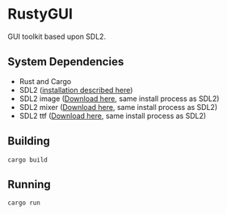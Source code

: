 # RustyGUI
GUI toolkit based upon SDL2.

## System Dependencies
* Rust and Cargo
* SDL2 ([installation described here](https://github.com/Rust-SDL2/rust-sdl2/blob/master/README.md#sdl20-development-libraries))
* SDL2 image ([Download here](https://www.libsdl.org/projects/SDL_image/), same install process as SDL2)
* SDL2 mixer ([Download here](https://www.libsdl.org/projects/SDL_mixer/), same install process as SDL2)
* SDL2 ttf ([Download here](https://www.libsdl.org/projects/SDL_ttf/), same install process as SDL2)

## Building
`cargo build`

## Running
`cargo run`
